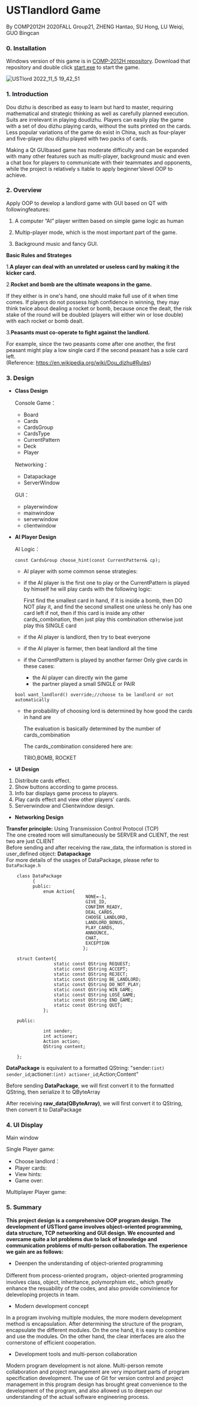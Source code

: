 # USTlandlord Game

By COMP2012H 2020FALL Group21, ZHENG Hantao, SU Hong, LU Weiqi, GUO Bingcan

### 0. Installation
Windows version of this game is in [COMP-2012H repository](https://github.com/williamlus/COMP-2012H). Download that repository and double click [start.exe](https://github.com/williamlus/COMP-2012H/start.exe) to start the game.

![USTlord 2022_11_5 19_42_51](https://user-images.githubusercontent.com/67042315/200118232-d7e20a93-01f5-4643-b3e9-708ccf1ea124.png)

### 1. Introduction

Dou dizhu is described as easy to learn but hard to master, requiring mathematical and strategic thinking as well as carefully planned execution. Suits are irrelevant in playing doudizhu. Players can easily play the game with a set of dou dizhu playing cards, without the suits printed on the cards. Less popular variations of the game do exist in China, such as four-player and five-player dou dizhu played with two packs of cards. 

Making a Qt GUIbased game has moderate difficulty and can be expanded with many other features such as multi-player, background music and even a chat box for players to communicate with their teammates and opponents, while the project is relatively s itable to apply beginner’slevel OOP to achieve.

### 2. Overview

Apply OOP to develop a landlord game with GUI based on QT with followingfeatures:

1. A computer “AI” player written based on simple game logic as human

2. Multip-player mode, which is the most important part of the game.

3. Background music and fancy GUI.

   

**Basic Rules and Strateges**

1.**A player can deal with an unrelated or useless card by making it the kicker card.**

2.**Rocket and bomb are the ultimate weapons in the game.** 

If they either is in one's hand, one should make full use of it when time comes. If players do not possess high confidence in winning, they may think twice about dealing a rocket or bomb, because once the dealt, the risk stake of the round will be doubled (players will either win or lose double) with each rocket or bomb dealt.

3.**Peasants must co-operate to fight against the landlord.**

For example, since the two peasants come after one another, the first peasant might play a low single card if the second peasant has a sole card left.    
(Reference: https://en.wikipedia.org/wiki/Dou_dizhu#Rules)




### 3. Design

* **Class Design**

  Console Game：

  * Board
  * Cards
  * CardsGroup
  * CardsType
  * CurrentPattern
  * Deck 
  * Player

  Networking：

  * Datapackage
  * ServerWindow

  GUI：

  * playerwindow
  * mainwindow
  * serverwindow
  * clientwindow

  

* **AI Player Design**

  AI Logic：  

  `const CardsGroup choose_hint(const CurrentPattern& cp);`

    * AI player with some common sense strategies:

    * if the AI player is the first one to play or the CurrentPattern is played by himself
      he will play cards with the following logic:

      First find the smallest card in hand,
      if it is inside a bomb, then DO NOT play it, and find the second smallest one unless he only has one card left
      if not, then if this card is inside any other cards_combination, then just play this combination
      otherwise just play this SINGLE card

    * if the AI player is landlord, then try to beat everyone

    * if the AI player is farmer, then beat landlord all the time

    * if the CurrentPattern is played by another farmer
      Only give cards in these cases:

      * the AI player can directly win the game
      * the partner played a small SINGLE or PAIR     



  `bool want_landlord() override;//choose to be landlord or not automatically`
      

    * the probability of choosing lord is determined by how good the cards in hand are

      The evaluation is basically determined by the number of cards_combination

      The cards_combination considered here are:

      TRIO,BOMB, ROCKET


* **UI Design**

1. Distribute cards effect.
2. Show buttons according to game process.
3. Info bar displays game process to players.
4. Play cards effect and view other players' cards.
5. Serverwindow and Clientwindow design.



* **Networking Design**

**Transfer principle:** 
      Using Transmission Control Protocol (TCP)\
      The one created room will simultaneously be SERVER and CLIENT, the rest two are just CLIENT\
      Before sending and after receiving the raw_data, the information is stored in user_defined object: **Datapackage**\
      For more details of the usages of DataPackage, please refer to `DataPackage.h`
      

        class DataPackage
              {
              public:
                  enum Action{
                                  NONE=-1,
                                  GIVE_ID,
                                  CONFIRM_READY,
                                  DEAL_CARDS,
                                  CHOOSE_LANDLORD,
                                  LANDLORD_BONUS,
                                  PLAY_CARDS,
                                  ANNOUNCE,
                                  CHAT,
                                  EXCEPTION
                                 };
                      
        struct Content{
                      static const QString REQUEST;
                      static const QString ACCEPT;
                      static const QString REJECT;
                      static const QString BE_LANDLORD;
                      static const QString DO_NOT_PLAY;
                      static const QString WIN_GAME;
                      static const QString LOSE_GAME;
                      static const QString END_GAME;
                      static const QString QUIT;
                  };
    
        public:
                  
                  int sender;
                  int actioner;
                  Action action;
                  QString content;
    
        };


**DataPackage** is equivalent to a formatted QString: "sender:`(int) sender_id`;actioner:`(int) actioner_id`;Action;Content"

Before sending  **DataPackage**, we will first convert it to the formatted QString, then serialize it to QByteArray

After receiving **raw_data(QByteArray)**, we will first convert it to QString, then convert it to DataPackage



### 4. UI Display

Main window

Single Player game:

* Choose landlord：
* Player cards:
* View hints:
* Game over:

Multiplayer Player game:



### 5. Summary
  
  **This project design is a comprehensive OOP program design. The development of USTlord game involves object-oriented programming, data structure, TCP networking and GUI design. We encounted and overcame quite a lot problems due to lack of knowledge and communication problems of multi-person collaboration. The experience we gain are as follows:**
  
- Deenpen the understanding of object-oriented programming
  
Different from process-oriented program，object-oriented programming involves class, object, inheritance, polymorphism etc., which greatly enhance the resuability of the codes, and also provide convinience for deleveloping projects in team.
    
- Modern development concept
 
In a program involving multiple modules, the more modern development method is encapsulation. After determining the structure of the program, encapsulate the different modules. On the one hand, it is easy to combine and use the modules. On the other hand, the clear interfaces are also the cornerstone of efficient cooperation.
   
- Development tools and multi-person collaboration

Modern program development is not alone. Multi-person remote collaboration and project management are very important parts of program specification development. The use of Git for version control and project management in this program design has brought great convenience to the development of the program, and also allowed us to deepen our understanding of the actual software engineering process.
